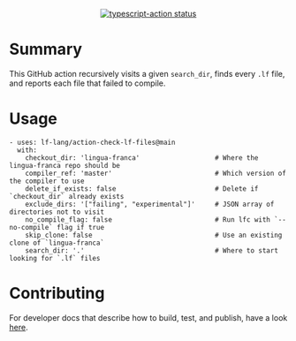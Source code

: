 <p align="center">
  <a href="https://github.com/actions/typescript-action/actions"><img alt="typescript-action status" src="https://github.com/actions/typescript-action/workflows/build-test/badge.svg"></a>
</p>

# Summary

This GitHub action recursively visits a given `search_dir`, finds every `.lf` file, and reports each file that failed to compile.

# Usage

```
- uses: lf-lang/action-check-lf-files@main
  with:
    checkout_dir: 'lingua-franca'                   # Where the lingua-franca repo should be
    compiler_ref: 'master'                          # Which version of the compiler to use
    delete_if_exists: false                         # Delete if `checkout_dir` already exists
    exclude_dirs: '["failing", "experimental"]'     # JSON array of directories not to visit
    no_compile_flag: false                          # Run lfc with `--no-compile` flag if true
    skip_clone: false                               # Use an existing clone of `lingua-franca`
    search_dir: '.'                                 # Where to start looking for `.lf` files
```
# Contributing

For developer docs that describe how to build, test, and publish, have a look [here](CONTRIBUTING.md).
